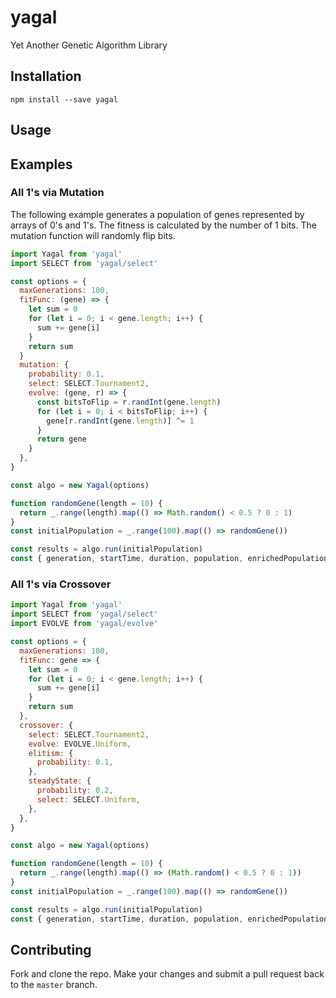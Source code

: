 # yagal

Yet Another Genetic Algorithm Library

## Installation

`npm install --save yagal`

## Usage

## Examples

### All 1's via Mutation

The following example generates a population of genes represented by arrays of 0's and 1's. The
fitness is calculated by the number of 1 bits. The mutation function will randomly flip bits.

```javascript
import Yagal from 'yagal'
import SELECT from 'yagal/select'

const options = {
  maxGenerations: 100,
  fitFunc: (gene) => {
    let sum = 0
    for (let i = 0; i < gene.length; i++) {
      sum += gene[i]
    }
    return sum
  }
  mutation: {
    probability: 0.1,
    select: SELECT.Tournament2,
    evolve: (gene, r) => {
      const bitsToFlip = r.randInt(gene.length)
      for (let i = 0; i < bitsToFlip; i++) {
        gene[r.randInt(gene.length)] ^= 1
      }
      return gene
    }
  },
}

const algo = new Yagal(options)

function randomGene(length = 10) {
  return _.range(length).map(() => Math.random() < 0.5 ? 0 : 1)
}
const initialPopulation = _.range(100).map(() => randomGene())

const results = algo.run(initialPopulation)
const { generation, startTime, duration, population, enrichedPopulation } = results
```

### All 1's via Crossover

```javascript
import Yagal from 'yagal'
import SELECT from 'yagal/select'
import EVOLVE from 'yagal/evolve'

const options = {
  maxGenerations: 100,
  fitFunc: gene => {
    let sum = 0
    for (let i = 0; i < gene.length; i++) {
      sum += gene[i]
    }
    return sum
  },
  crossover: {
    select: SELECT.Tournament2,
    evolve: EVOLVE.Uniform,
    elitism: {
      probability: 0.1,
    },
    steadyState: {
      probability: 0.2,
      select: SELECT.Uniform,
    },
  },
}

const algo = new Yagal(options)

function randomGene(length = 10) {
  return _.range(length).map(() => (Math.random() < 0.5 ? 0 : 1))
}
const initialPopulation = _.range(100).map(() => randomGene())

const results = algo.run(initialPopulation)
const { generation, startTime, duration, population, enrichedPopulation } = results
```

## Contributing

Fork and clone the repo. Make your changes and submit a pull request back to the `master` branch.
